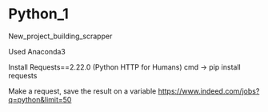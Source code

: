 # Python_1
New_project_building_scrapper

Used Anaconda3

Install Requests==2.22.0 (Python HTTP for Humans) 
cmd -> pip install requests


Make a request, save the result on a variable
https://www.indeed.com/jobs?q=python&limit=50
